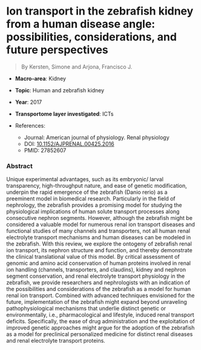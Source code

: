 # Ion transport in the zebrafish kidney from a human disease angle: possibilities, considerations, and future perspectives

> By Kersten, Simone and Arjona, Francisco J.

- **Macro-area**: Kidney
- **Topic**: Human and zebrafish kidney
- **Year**: 2017
- **Transportome layer investigated**: ICTs

- References:
  - Journal: American journal of physiology. Renal physiology
  - DOI: [10.1152/AJPRENAL.00425.2016](https://doi.org/10.1152/AJPRENAL.00425.2016)
  - PMID: 27852607

### Abstract

Unique experimental advantages, such as its embryonic/ larval transparency, high-throughput nature, and ease of genetic modification, underpin the rapid emergence of the zebrafish (Danio rerio) as a preeminent model in biomedical research. Particularly in the field of nephrology, the zebrafish provides a promising model for studying the physiological implications of human solute transport processes along consecutive nephron segments. However, although the zebrafish might be considered a valuable model for numerous renal ion transport diseases and functional studies of many channels and transporters, not all human renal electrolyte transport mechanisms and human diseases can be modeled in the zebrafish. With this review, we explore the ontogeny of zebrafish renal ion transport, its nephron structure and function, and thereby demonstrate the clinical translational value of this model. By critical assessment of genomic and amino acid conservation of human proteins involved in renal ion handling (channels, transporters, and claudins), kidney and nephron segment conservation, and renal electrolyte transport physiology in the zebrafish, we provide researchers and nephrologists with an indication of the possibilities and considerations of the zebrafish as a model for human renal ion transport. Combined with advanced techniques envisioned for the future, implementation of the zebrafish might expand beyond unraveling pathophysiological mechanisms that underlie distinct genetic or environmentally, i.e., pharmacological and lifestyle, induced renal transport deficits. Specifically, the ease of drug administration and the exploitation of improved genetic approaches might argue for the adoption of the zebrafish as a model for preclinical personalized medicine for distinct renal diseases and renal electrolyte transport proteins.
